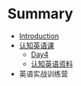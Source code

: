 # Summary

* [Introduction](README.md)
* [认知英语课](cognitive-english/README.md)
   * [Day4](cognitive-english/day4.md)
   * [认知英语资料](cognitive-english/thesis.md)
* 英语实战训练营

